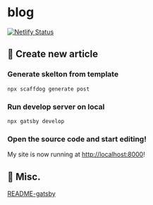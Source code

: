# blog

[![Netlify Status](https://api.netlify.com/api/v1/badges/49b61caf-10fe-40f2-993e-c6923e4f42a0/deploy-status)](https://app.netlify.com/sites/tukaio-d9fd499-742d3f/deploys)

## :pencil: Create new article

### Generate skelton from template

```shell
npx scaffdog generate post
```

### Run develop server on local

```shell
npx gatsby develop
```

### Open the source code and start editing!

My site is now running at [http://localhost:8000](http://localhost:8000)!

## 💫 Misc.

[README-gatsby](README-gatsby.md)
